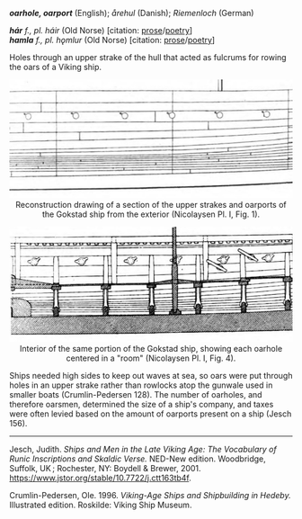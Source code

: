 **_oarhole, oarport_** (English); _årehul_ (Danish); _Riemenloch_ (German)

_**hár** f., pl. háir_ (Old Norse) [citation: [prose](https://onp.ku.dk/onp/onp.php?o31447)/[poetry](https://lexiconpoeticum.org/m.php?p=lemma&i=31978)]     
_**hamla** f., pl. hǫmlur_ (Old Norse) [citation: [prose](https://onp.ku.dk/onp/onp.php?o31115)/[poetry](https://lexiconpoeticum.org/m.php?p=lemma&i=31626)]   


  Holes through an upper strake of the hull that acted as fulcrums for rowing the oars of a Viking ship.

<div align="center">
  
  ![oarholes from the Gokstad ship, exterior](../images/Oarholes_Gokstad_Ex.jpg)  
  Reconstruction drawing of a section of the upper strakes and oarports of the Gokstad ship from the exterior (Nicolaysen Pl. I, Fig. 1).

  ![oarholes from the Gokstad ship, interior](../images/Oarholes_Gokstad_In.jpg)  
  Interior of the same portion of the Gokstad ship, showing each oarhole centered in a "room" (Nicolaysen Pl. I, Fig. 4).

</div>

Ships needed high sides to keep out waves at sea, so oars were put through holes in an upper strake rather than rowlocks atop the gunwale used in smaller boats (Crumlin-Pedersen 128). The number of oarholes, and therefore oarsmen, determined the size of a ship's company, and taxes were often levied based on the amount of oarports present on a ship (Jesch 156).
         

---

  Jesch, Judith. _Ships and Men in the Late Viking Age: The Vocabulary of Runic Inscriptions and Skaldic Verse._ NED-New edition. Woodbridge, Suffolk, UK ; Rochester, NY: 
Boydell & Brewer, 2001. https://www.jstor.org/stable/10.7722/j.ctt163tb4f.


  Crumlin-Pedersen, Ole. 1996. _Viking-Age Ships and Shipbuilding in Hedeby._ Illustrated edition. Roskilde: Viking Ship Museum.



